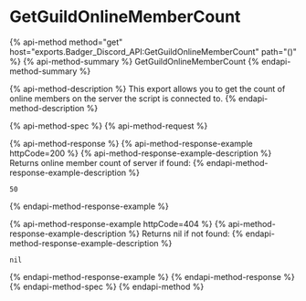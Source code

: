 # GetGuildOnlineMemberCount

{% api-method method="get" host="exports.Badger\_Discord\_API:GetGuildOnlineMemberCount" path="\(\)" %}
{% api-method-summary %}
GetGuildOnlineMemberCount
{% endapi-method-summary %}

{% api-method-description %}
This export allows you to get the count of online members on the server the script is connected to.
{% endapi-method-description %}

{% api-method-spec %}
{% api-method-request %}

{% api-method-response %}
{% api-method-response-example httpCode=200 %}
{% api-method-response-example-description %}
Returns online member count of server if found:
{% endapi-method-response-example-description %}

```text
50
```
{% endapi-method-response-example %}

{% api-method-response-example httpCode=404 %}
{% api-method-response-example-description %}
Returns nil if not found:
{% endapi-method-response-example-description %}

```text
nil
```
{% endapi-method-response-example %}
{% endapi-method-response %}
{% endapi-method-spec %}
{% endapi-method %}

